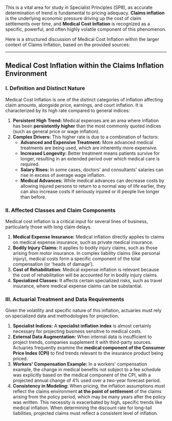 This is a vital area for study in Specialist Principles (SP8), as accurate determination of trend is fundamental to pricing adequacy. **Claims inflation** is the underlying economic pressure driving up the cost of claim settlements over time, and **Medical Cost Inflation** is recognized as a specific, powerful, and often highly volatile component of this phenomenon.

Here is a structured discussion of Medical Cost Inflation within the larger context of Claims Inflation, based on the provided sources:

---

## **Medical Cost Inflation within the Claims Inflation Environment**

### **I. Definition and Distinct Nature**

Medical Cost Inflation is one of the distinct categories of inflation affecting claim amounts, alongside price, earnings, and court inflation. It is characterized by its high rate compared to general indices:

1. **Persistent High Trend:** Medical expenses are an area where inflation has been **persistently higher** than the most commonly quoted indices (such as general price or wage inflation).  
2. **Complex Drivers:** This higher rate is due to a combination of factors:  
   * **Advanced and Expensive Treatment:** More advanced medical treatments are being used, which are inherently more expensive.  
   * **Increased Longevity:** Better treatment means patients survive for longer, resulting in an extended period over which medical care is required.  
   * **Salary Rises:** In some cases, doctors' and consultants' salaries can rise in excess of average wage inflation.  
   * **Medical Advances:** While medical advances can decrease costs by allowing injured persons to return to a normal way of life earlier, they can also increase costs if seriously injured or ill people live longer than before.

### **II. Affected Classes and Claim Components**

Medical cost inflation is a critical input for several lines of business, particularly those with long claim delays.

1. **Medical Expense Insurance:** Medical inflation directly applies to claims on medical expense insurance, such as private medical insurance.  
2. **Bodily Injury Claims:** It applies to bodily injury claims, such as those arising from motor insurance. In complex liability claims (like personal injury), medical costs form a specific component of the total compensation (or 'heads of damage').  
3. **Cost of Rehabilitation:** Medical expense inflation is relevant because the cost of rehabilitation will be accounted for in bodily injury claims.  
4. **Specialized Classes:** It affects certain specialized risks, such as travel insurance, where medical expense claims can be substantial.

### **III. Actuarial Treatment and Data Requirements**

Given the volatility and specific nature of this inflation, actuaries must rely on specialized data and methodologies for projection.

1. **Specialist Indices:** A **specialist inflation index** is almost certainly necessary for projecting business sensitive to medical costs.  
2. **External Data Augmentation:** When internal data is insufficient to project trends, companies supplement it with third-party sources. Actuaries frequently examine the **medical component of the Consumer Price Index (CPI)** to find trends relevant to the insurance product being priced.  
3. **Workers' Compensation Example:** In a workers' compensation example, the change in medical benefits not subject to a fee schedule was explicitly based on the medical component of the CPI, with a projected annual change of 4% used over a two-year forecast period.  
4. **Consistency in Modeling:** When pricing, the inflation assumptions must reflect the claims environment **at the point of settlement** of the claims arising from the policy period, which may be many years after the policy was written. This necessity is exacerbated by high, specific trends like medical inflation. When determining the discount rate for long-tail liabilities, projected claims must reflect a consistent level of inflation.


